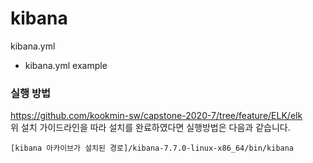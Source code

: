 # kibana

kibana.yml
- kibana.yml example

### 실행 방법

https://github.com/kookmin-sw/capstone-2020-7/tree/feature/ELK/elk <br>
위 설치 가이드라인을 따라 설치를 완료하였다면 실행방법은 다음과 같습니다.

```
[kibana 아카이브가 설치된 경로]/kibana-7.7.0-linux-x86_64/bin/kibana
```
